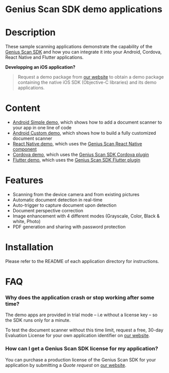 Genius Scan SDK demo applications
=================================

# Description

These sample scanning applications demonstrate the capability of the [Genius Scan SDK](https://www.thegrizzlylabs.com/document-scanner-sdk/) and how you can integrate it into your Android, Cordova, React Native and Flutter applications.

**Developping an iOS application?**

>Request a demo package from [our website](https://www.thegrizzlylabs.com/document-scanner-sdk/) to obtain a demo package containing the native iOS SDK (Objective-C libraries) and its demo applications.

# Content

- [Android Simple demo](./android), which shows how to add a document scanner to your app in one line of code 
- [Android Custom demo](./android), which shows how to build a fully customized document scanner
- [React Native demo](./react-native-genius-scan-demo/README.md), which uses the [Genius Scan React Native component](https://www.npmjs.com/package/@thegrizzlylabs/react-native-genius-scan)
- [Cordova demo](./cordova-plugin-genius-scan-demo/README.md), which uses the [Genius Scan SDK Cordova plugin](https://www.npmjs.com/package/@thegrizzlylabs/cordova-plugin-genius-scan)
- [Flutter demo](./flutter-plugin-genius-scan-demo/README.md), which uses the [Genius Scan SDK Flutter plugin](https://pub.dev/packages/flutter_genius_scan)

# Features

- Scanning from the device camera and from existing pictures
- Automatic document detection in real-time
- Auto-trigger to capture document upon detection
- Document perspective correction
- Image enhancement with 4 different modes (Grayscale, Color, Black & white, Photo)
- PDF generation and sharing with password protection

# Installation

Please refer to the README of each application directory for instructions.

# FAQ

### Why does the application crash or stop working after some time?

The demo apps are provided in trial mode – i.e without a license key – so the SDK runs only for a minute.

To test the document scanner without this time limit, request a free, 30-day Evaluation License for your own application identifier on [our website](https://www.thegrizzlylabs.com/document-scanner-sdk).

### How can I get a Genius Scan SDK license for my application?

You can purchase a production license of the Genius Scan SDK for your application by submitting a _Quote request_ on [our website](https://www.thegrizzlylabs.com/document-scanner-sdk).
